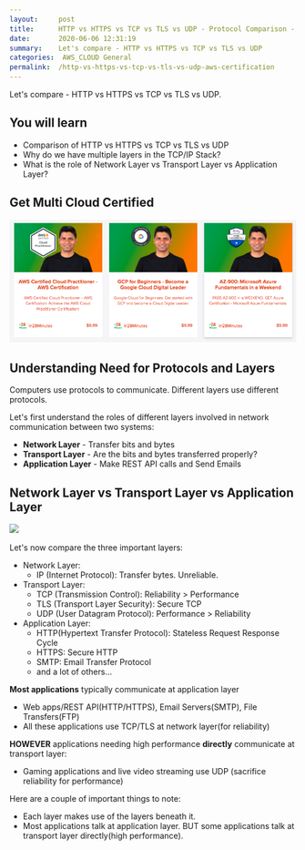 ```yaml
---
layout:     post
title:      HTTP vs HTTPS vs TCP vs TLS vs UDP - Protocol Comparison - AWS Certification Cheat Sheet
date:       2020-06-06 12:31:19
summary:    Let's compare - HTTP vs HTTPS vs TCP vs TLS vs UDP 
categories:  AWS_CLOUD General
permalink:  /http-vs-https-vs-tcp-vs-tls-vs-udp-aws-certification
---
```


Let's compare - HTTP vs HTTPS vs TCP vs TLS vs UDP. 

## You will learn
- Comparison of HTTP vs HTTPS vs TCP vs TLS vs UDP
- Why do we have multiple layers in the TCP/IP Stack?
- What is the role of Network Layer vs Transport Layer vs Application Layer?

## Get Multi Cloud Certified

<div>
	<p><a href="https://courses.in28minutes.com/p/3-in-1-aws-azure-and-google-cloud-beginner-certifications"><img src="/images/multi-cloud-certified.png" alt="Image" title="AWS Architect Associate Certification"></a></p>
</div>



## Understanding Need for Protocols and Layers

Computers use protocols to communicate. Different layers use different  protocols.

Let's first understand the roles of different layers involved in network communication between two systems:
- **Network Layer** - Transfer bits and bytes
- **Transport Layer** - Are the bits and bytes transferred properly?
- **Application Layer** - Make REST API calls and Send Emails



## Network Layer vs Transport Layer vs Application Layer

![](/images/application-transport-layers.png)

Let's now compare the three important layers:
- Network Layer:
	- IP (Internet Protocol): Transfer bytes. Unreliable.
- Transport Layer:
	- TCP (Transmission Control): Reliability > Performance
	- TLS (Transport Layer Security): Secure TCP
	- UDP (User Datagram Protocol): Performance > Reliability
- Application Layer:
	- HTTP(Hypertext Transfer Protocol): Stateless Request Response Cycle
	- HTTPS: Secure HTTP
	- SMTP: Email Transfer Protocol
	- and a lot of others...


**Most applications** typically communicate at application layer
- Web apps/REST API(HTTP/HTTPS), Email Servers(SMTP), File Transfers(FTP)
- All these applications use TCP/TLS at network layer(for reliability)

**HOWEVER** applications needing high performance **directly** communicate at transport layer:
- Gaming applications and live video streaming use UDP (sacrifice reliability for performance)

Here are a couple of important things to note:
- Each layer makes use of the layers beneath it.
- Most applications talk at application layer. BUT some applications talk at transport layer directly(high performance).
